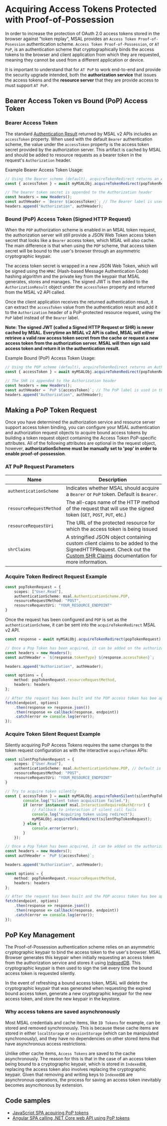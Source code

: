 # Acquiring Access Tokens Protected with Proof-of-Possession

In order to increase the protection of OAuth 2.0 access tokens stored in the browser against "token replay", MSAL provides an `Access Token Proof-of-Posession` authentication scheme. `Access Token Proof-of-Possession`, or `AT PoP`, is an authentication scheme that cryptographically binds the access tokens to the browser and client application from which they are requested, meaning they cannot be used from a different application or device.

It is important to understand that for `AT PoP` to work end-to-end and provide the security upgrade intended, both the **authorization service** that issues the access tokens and the **resource server** that they are provide access to must support `AT PoP`.

## Bearer Access Token vs Bound (PoP) Access Token

### Bearer Access Token

The standard [Authentication Result](https://azuread.github.io/microsoft-authentication-library-for-js/ref/modules/_azure_msal_common.html#authenticationresult) returned by MSAL v2 APIs includes an `accessToken` property. When used with the default `Bearer` authentication scheme, the value under the `accessToken` property is the access token secret provided by the authorization server. This artifact is cached by MSAL and should be added to resource requests as a bearer token in the request's `Authorization` header.

Example Bearer Access Token Usage:

```typescript
// Using the Bearer scheme (default), acquireTokenRedirect returns an AuthenticationResult object containing the Bearer access token secret
const { accessToken } = await myMSALObj.acquireTokenRedirect(popTokenRequest);

// The bearer token secret is appended to the Authorization header
const headers = new Headers();
const authHeader = `Bearer ${accessToken}`; // The Bearer label is used in this header
headers.append("Authorization", authHeader);
```


### Bound (PoP) Access Token (Signed HTTP Request)

When the `POP` authorization scheme is enabled in an MSAL token request, the authorization server will still provide a JSON Web Token access token secret that looks like a `Bearer` access token, which MSAL will also cache. The main difference is that when using the `POP` scheme, that access token secret will be bound to the user's browser through an asymmetric cryptographic keypair.

The access token secret is wrapped in a new JSON Web Token, which will be signed using the `HMAC` (Hash-based Message Authentication Code) hashing algorithm and the private key from the keypair that MSAL generates, stores and manages. The signed JWT is then added to the `AuthorizationResult` object under the `accessToken` property and returned from the MSAL v2 API called.

Once the client application receives the returned authentication result, it can extract the `accessToken` value from the authentication result and add it to the `Authorization` header of a PoP-protected resource request, using the `PoP` label instead of the `Bearer` label.

**Note: The signed JWT (called a Signed HTTP Request or SHR) is never cached by MSAL. Everytime an MSAL v2 API is called, MSAL will either retrieve a valid raw access token secret from the cache or request a new access token from the authorization server. MSAL will then sign said access token and return it in the authentication result.**

Example Bound (PoP) Access Token Usage:

```typescript
// Using the POP scheme (default), acquireTokenRedirect returns an AuthenticationResult object containing the Signed HTTP Request (PoP Token)
const { accessToken } = await myMSALObj.acquireTokenRedirect(popTokenRequest);

// The SHR is appended to the Authorization header
const headers = new Headers();
const authHeader = `PoP ${accessToken}`; // The PoP label is used in this header
headers.append("Authorization", authHeader);
```

## Making a PoP Token Request

Once you have determined the authorization service and resource server support access token binding, you can configure your MSAL authentication and authorization request objects to acquire bound access tokens by building a token request object containing the Access Token PoP-specific attributes. All of the following attributes are optional in the request object, however, **authorizationScheme must be manually set to 'pop' in order to enable proof-of-possession**.

### AT PoP Request Parameters

|           Name          |                      Description                            |
|-------------------------| ----------------------------------------------------------- |
|  `authenticationScheme` | Indicates whether MSAL should acquire a `Bearer` or `PoP` token. Default is `Bearer`. |
| `resourceRequestMethod` | The all-caps name of the HTTP method of the request that will use the signed token (`GET`, `POST`, `PUT`, etc.)|
| `resourceRequestUri`    | The URL of the protected resource for which the access token is being issued |
|       `shrClaims`       | A stringified JSON object containing custom client claims to be added to the SignedHTTPRequest. Check out the [Custom SHR Claims](https://github.com/AzureAD/microsoft-authentication-library-for-js/blob/dev/lib/msal-browser/docs/shr-client-claims.md) documentation for more information. |


### Acquire Token Redirect Request Example

```typescript
const popTokenRequest = {
    scopes: ["User.Read"],
    authenticationScheme: msal.AuthenticationScheme.POP,
    resourceRequestMethod: "POST",
    resourceRequestUri: "YOUR_RESOURCE_ENDPOINT"
}

```

Once the request has been configured and `POP` is set as the `authenticationScheme`, it can be sent into the `acquireTokenRedirect` MSAL v2 API.

```typescript
const response = await myMSALObj.acquireTokenRedirect(popTokenRequest);

// Once a Pop Token has been acquired, it can be added on the authorization header of a resource request
const headers = new Headers();
const authHeader = `${response.tokenType} ${response.accessToken}`;

headers.append("Authorization", authHeader);

const options = {
    method: popTokenRequest.resourceRequestMethod,
    headers: headers
};

// After the request has been built and the POP access token has bee appended, the request can be executed using an API like "fetch"
fetch(endpoint, options)
    .then(response => response.json())
    .then(response => callback(response, endpoint))
    .catch(error => console.log(error));
});
```
### Acquire Token Silent Request Example

Silently acquiring PoP Access Tokens requires the same changes to the token request configuration as with the interactive `acquireToken` APIs:


```typescript
const silentPopTokenRequest = {
    scopes: ["User.Read"],
    authenticationScheme: msal.AuthenticationScheme.POP, // Default is "BEARER"
    resourceRequestMethod: "POST",
    resourceRequestUri: "YOUR_RESOURCE_ENDPOINT"
}

// Try to acquire token silently
const { accessToken } = await myMSALObj.acquireTokenSilent(silentPopTokenRequest).catch(async (error) => {
        console.log("Silent token acquisition failed.");
        if (error instanceof msal.InteractionRequiredAuthError) {
            // Fallback to interaction if silent call fails
            console.log("Acquiring token using redirect");
            myMSALObj.acquireTokenRedirect(silentPopTokenRequest);
        } else {
            console.error(error);
        }
    });

// Once a Pop Token has been acquired, it can be added on the authorization header of a resource request
const headers = new Headers();
const authHeader = `PoP ${accessToken}`;

headers.append("Authorization", authHeader);

const options = {
    method: popTokenRequest.resourceRequestMethod,
    headers: headers
};

// After the request has been built and the POP access token has bee appended, the request can be executed using an API like "fetch"
fetch(endpoint, options)
    .then(response => response.json())
    .then(response => callback(response, endpoint))
    .catch(error => console.log(error));
});
```

## PoP Key Management

The Proof-of-Possession authentication scheme relies on an asymmetric cryptographic keypair to bind the access token to the user's browser. MSAL Browser generates this keypair when initially requesting an access token from the authorization service and stores it using [IndexedDB](https://developer.mozilla.org/en-US/docs/Web/API/IndexedDB_API). This cryptographic keypair is then used to sign the `SHR` every time the bound access token is requested silently.

In the event of refreshing a bound access token, MSAL will delete the cryptographic keypair that was generated when requesting the expired bound access token, generate a new cryptographic keypair for the new access token, and store the new keypair in the keystore.

### Why access tokens are saved asynchronously

Most MSAL credentials and cache items, like `ID Tokens` for example, can be stored and removed synchronously. This is because these cache items are stored in either `localStorage` or `sessionStorage` (which can be manipulated synchronously), and they have no dependencies on other stored items that have asynchronous access restrictions.

Unlike other cache items, `Access Tokens` are saved to the cache asynchronously. The reason for this is that in the case of an access token being bound to a cryptographic keypair, which is stored in `IndexedDB`, replacing the access token also involves replacing the cryptographic keypair. Given that removing and writing keys to `IndexedDB` are asynchronous operations, the process for saving an access token inevitably becomes asyncrhonous by extension.

## Code samples

* [JavaScript SPA acquiring PoP tokens](../../../samples/msal-browser-samples/VanillaJSTestApp2.0/app/pop)
* [Angular SPA calling .NET Core web API using PoP tokens](https://github.com/Azure-Samples/ms-identity-javascript-angular-tutorial/tree/main/7-AdvancedScenarios/2-call-api-pop)
